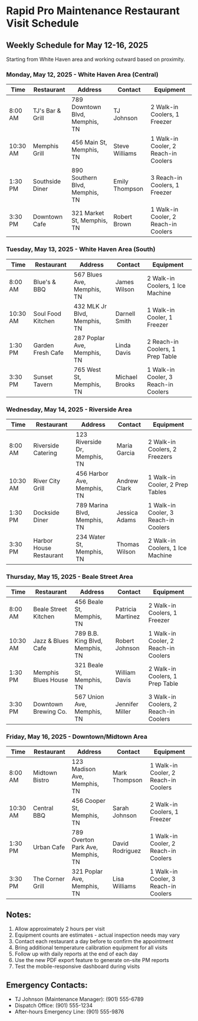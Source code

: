 # Rapid Pro Maintenance Restaurant Visit Schedule

## Weekly Schedule for May 12-16, 2025

Starting from White Haven area and working outward based on proximity.

### Monday, May 12, 2025 - White Haven Area (Central)

| Time | Restaurant | Address | Contact | Equipment |
|------|------------|---------|---------|-----------|
| 8:00 AM | TJ's Bar & Grill | 789 Downtown Blvd, Memphis, TN | TJ Johnson | 2 Walk-in Coolers, 1 Freezer |
| 10:30 AM | Memphis Grill | 456 Main St, Memphis, TN | Steve Williams | 1 Walk-in Cooler, 2 Reach-in Coolers |
| 1:30 PM | Southside Diner | 890 Southern Blvd, Memphis, TN | Emily Thompson | 3 Reach-in Coolers, 1 Freezer |
| 3:30 PM | Downtown Cafe | 321 Market St, Memphis, TN | Robert Brown | 1 Walk-in Cooler, 2 Reach-in Coolers |

### Tuesday, May 13, 2025 - White Haven Area (South)

| Time | Restaurant | Address | Contact | Equipment |
|------|------------|---------|---------|-----------|
| 8:00 AM | Blue's & BBQ | 567 Blues Ave, Memphis, TN | James Wilson | 2 Walk-in Coolers, 1 Ice Machine |
| 10:30 AM | Soul Food Kitchen | 432 MLK Jr Blvd, Memphis, TN | Darnell Smith | 1 Walk-in Cooler, 1 Freezer |
| 1:30 PM | Garden Fresh Cafe | 287 Poplar Ave, Memphis, TN | Linda Davis | 2 Reach-in Coolers, 1 Prep Table |
| 3:30 PM | Sunset Tavern | 765 West St, Memphis, TN | Michael Brooks | 1 Walk-in Cooler, 3 Reach-in Coolers |

### Wednesday, May 14, 2025 - Riverside Area

| Time | Restaurant | Address | Contact | Equipment |
|------|------------|---------|---------|-----------|
| 8:00 AM | Riverside Catering | 123 Riverside Dr, Memphis, TN | Maria Garcia | 2 Walk-in Coolers, 2 Freezers |
| 10:30 AM | River City Grill | 456 Harbor Ave, Memphis, TN | Andrew Clark | 1 Walk-in Cooler, 2 Prep Tables |
| 1:30 PM | Dockside Diner | 789 Marina Blvd, Memphis, TN | Jessica Adams | 1 Walk-in Cooler, 3 Reach-in Coolers |
| 3:30 PM | Harbor House Restaurant | 234 Water St, Memphis, TN | Thomas Wilson | 2 Walk-in Coolers, 1 Ice Machine |

### Thursday, May 15, 2025 - Beale Street Area

| Time | Restaurant | Address | Contact | Equipment |
|------|------------|---------|---------|-----------|
| 8:00 AM | Beale Street Kitchen | 456 Beale St, Memphis, TN | Patricia Martinez | 2 Walk-in Coolers, 1 Freezer |
| 10:30 AM | Jazz & Blues Cafe | 789 B.B. King Blvd, Memphis, TN | Robert Johnson | 1 Walk-in Cooler, 2 Reach-in Coolers |
| 1:30 PM | Memphis Blues House | 321 Beale St, Memphis, TN | William Davis | 2 Walk-in Coolers, 1 Prep Table |
| 3:30 PM | Downtown Brewing Co. | 567 Union Ave, Memphis, TN | Jennifer Miller | 3 Walk-in Coolers, 2 Reach-in Coolers |

### Friday, May 16, 2025 - Downtown/Midtown Area

| Time | Restaurant | Address | Contact | Equipment |
|------|------------|---------|---------|-----------|
| 8:00 AM | Midtown Bistro | 123 Madison Ave, Memphis, TN | Mark Thompson | 1 Walk-in Cooler, 2 Reach-in Coolers |
| 10:30 AM | Central BBQ | 456 Cooper St, Memphis, TN | Sarah Johnson | 2 Walk-in Coolers, 1 Freezer |
| 1:30 PM | Urban Cafe | 789 Overton Park Ave, Memphis, TN | David Rodriguez | 1 Walk-in Cooler, 2 Reach-in Coolers |
| 3:30 PM | The Corner Grill | 321 Poplar Ave, Memphis, TN | Lisa Williams | 1 Walk-in Cooler, 3 Reach-in Coolers |

## Notes:

1. Allow approximately 2 hours per visit
2. Equipment counts are estimates - actual inspection needs may vary
3. Contact each restaurant a day before to confirm the appointment
4. Bring additional temperature calibration equipment for all visits
5. Follow up with daily reports at the end of each day
6. Use the new PDF export feature to generate on-site PM reports
7. Test the mobile-responsive dashboard during visits

## Emergency Contacts:

- TJ Johnson (Maintenance Manager): (901) 555-6789
- Dispatch Office: (901) 555-1234
- After-hours Emergency Line: (901) 555-9876